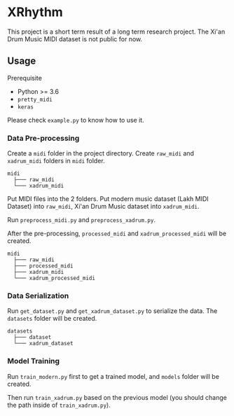 # XRhythm

This project is a short term result of a long term research project. The Xi'an
Drum Music MIDI dataset is not public for now.

## Usage

Prerequisite
- Python >= 3.6
- `pretty_midi`
- `keras`

Please check `example.py` to know how to use it.


### Data Pre-processing

Create a `midi` folder in the project directory. Create `raw_midi` and
`xadrum_midi` folders in `midi` folder.

```
midi
  ├─── raw_midi
  └─── xadrum_midi
```

Put MIDI files into the 2 folders. Put modern music dataset (Lakh MIDI Dataset)
into `raw_midi`, Xi'an Drum Music dataset into `xadrum_midi`.

Run `preprocess_midi.py` and `preprocess_xadrum.py`.

After the pre-processing, `processed_midi` and `xadrum_processed_midi` will be
created.

```
midi
  ├─── raw_midi
  ├─── processed_midi
  ├─── xadrum_midi
  └─── xadrum_processed_midi
```
### Data Serialization

Run `get_dataset.py` and `get_xadrum_dataset.py` to serialize the data. The
`datasets` folder will be created.

```
datasets
  ├─── dataset
  └─── xadrum_dataset
```

### Model Training
Run `train_modern.py` first to get a trained model, and `models` folder will be
created.

Then run `train_xadrum.py` based on the previous model (you should change the
path inside of `train_xadrum.py`).
